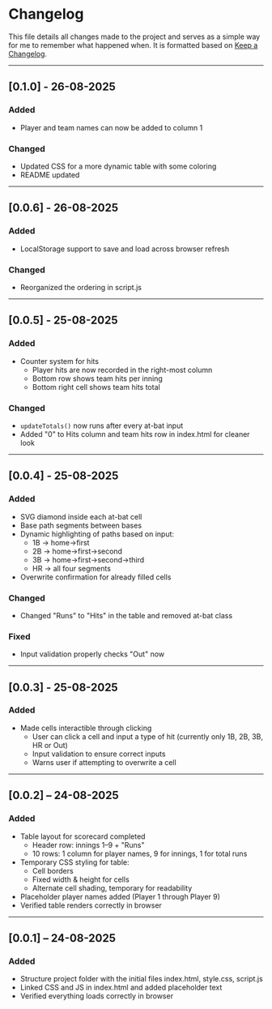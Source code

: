 # Changelog

This file details all changes made to the project and serves as a simple way for me to remember what happened when. It is formatted based on [Keep a Changelog](https://keepachangelog.com/en/1.1.0/).

---

## [0.1.0] - 26-08-2025
### Added
- Player and team names can now be added to column 1

### Changed
- Updated CSS for a more dynamic table with some coloring
- README updated

---

## [0.0.6] - 26-08-2025
### Added
- LocalStorage support to save and load across browser refresh

### Changed
- Reorganized the ordering in script.js

---

## [0.0.5] - 25-08-2025
### Added
- Counter system for hits
  - Player hits are now recorded in the right-most column
  - Bottom row shows team hits per inning
  - Bottom right cell shows team hits total

### Changed
- `updateTotals()` now runs after every at-bat input
- Added "0" to Hits column and team hits row in index.html for cleaner look

---

## [0.0.4] - 25-08-2025
### Added
- SVG diamond inside each at-bat cell
- Base path segments between bases
- Dynamic highlighting of paths based on input:
  - 1B → home→first
  - 2B → home→first→second
  - 3B → home→first→second→third
  - HR → all four segments
- Overwrite confirmation for already filled cells

### Changed
- Changed "Runs" to "Hits" in the table and removed at-bat class

### Fixed
- Input validation properly checks "Out" now

---

## [0.0.3] - 25-08-2025
### Added
- Made cells interactible through clicking
  - User can click a cell and input a type of hit (currently only 1B, 2B, 3B, HR or Out)
  - Input validation to ensure correct inputs
  - Warns user if attempting to overwrite a cell

---

## [0.0.2] – 24-08-2025
### Added
- Table layout for scorecard completed
  - Header row: innings 1–9 + "Runs"
  - 10 rows: 1 column for player names, 9 for innings, 1 for total runs
- Temporary CSS styling for table:
  - Cell borders
  - Fixed width & height for cells
  - Alternate cell shading, temporary for readability
- Placeholder player names added (Player 1 through Player 9)
- Verified table renders correctly in browser

---

## [0.0.1] – 24-08-2025
### Added
- Structure project folder with the initial files index.html, style.css, script.js
- Linked CSS and JS in index.html and added placeholder text
- Verified everything loads correctly in browser
